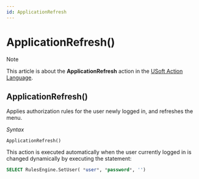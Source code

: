```yaml
---
id: ApplicationRefresh
---
```


# ApplicationRefresh()



> [!NOTE]
> This article is about the **ApplicationRefresh** action in the [USoft Action Language](/docs/Task_flow/Action_Language_reference/USoft_Action_Language.md).

## **ApplicationRefresh()**

Applies authorization rules for the user newly logged in, and refreshes the menu.

*Syntax*

```
ApplicationRefresh()
```

This action is executed automatically when the user currently logged in is changed dynamically by executing the statement:

```sql
SELECT RulesEngine.SetUser( *user*, *password*, '')
```

 